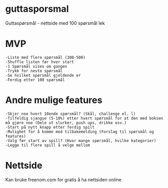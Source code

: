 # guttasporsmal
Guttaspørsmål - nettside med 100 spørsmål lek

# MVP
	-Liste med flere spørsmål (300-500)
	-Shuffle listen før hver start
	-1 Spørsmål vises om gangen
	-Trykk for neste spørsmål
	-Se hvilket spørsmål gjeldende er 
	-Ferdig etter 100 spørsmål

# Andre mulige features
	-Skjer noe hvert 10ende spørsmål? (Skål, challenge el. l)
	-Tilfeldig sjangse (5-10%) etter hvert spørsmål for at den med boksen må gjøre noe (Dele ut slurker, push ups, drikke osv.)
	-Start på nytt knapp etter ferdig spilt
	-Mulighet for å komme med tilbakemelding (Forslag til spørsmål og features)
	-Valg før start av spill? (Hvor mange spørsmål, hvilke kategorier)
	-Legge til flere spill å velge mellom

# Nettside
Kan bruke freenom.com for gratis å ha nettsiden online
